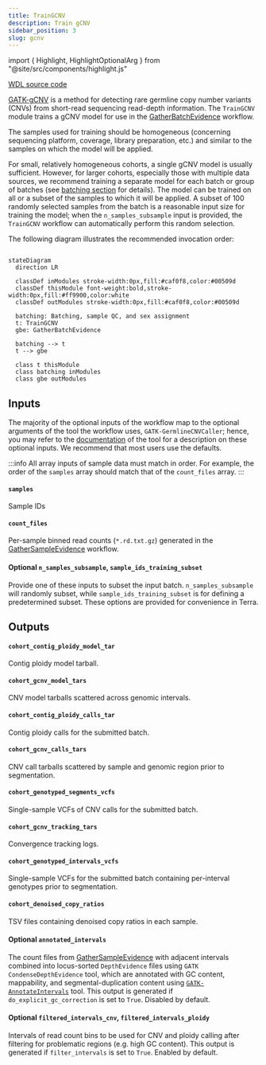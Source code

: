 ```yaml
---
title: TrainGCNV
description: Train gCNV
sidebar_position: 3
slug: gcnv
---
```


import { Highlight, HighlightOptionalArg } from "@site/src/components/highlight.js"

[WDL source code](https://github.com/broadinstitute/gatk-sv/blob/main/wdl/TrainGCNV.wdl)

[GATK-gCNV](https://www.nature.com/articles/s41588-023-01449-0)
is a method for detecting rare germline copy number variants (CNVs)
from short-read sequencing read-depth information.
The `TrainGCNV` module trains a gCNV model for use in the [GatherBatchEvidence](./gbe) workflow. 

The samples used for training should be homogeneous (concerning sequencing platform, 
coverage, library preparation, etc.) and similar to the samples on which the model will be applied.

For small, relatively homogeneous cohorts, a single gCNV model is usually sufficient. 
However, for larger cohorts, especially those with multiple data sources, 
we recommend training a separate model for each batch or group of batches (see 
[batching section](/docs/execution/joint/#batching) for details).
The model can be trained on all or a subset of the samples to which it will be applied. 
A subset of 100 randomly selected samples from the batch is a reasonable
input size for training the model; when the `n_samples_subsample` input is provided, 
the `TrainGCNV` workflow can automatically perform this random selection.

The following diagram illustrates the recommended invocation order:

```mermaid

stateDiagram
  direction LR
  
  classDef inModules stroke-width:0px,fill:#caf0f8,color:#00509d
  classDef thisModule font-weight:bold,stroke-width:0px,fill:#ff9900,color:white
  classDef outModules stroke-width:0px,fill:#caf0f8,color:#00509d

  batching: Batching, sample QC, and sex assignment
  t: TrainGCNV
  gbe: GatherBatchEvidence
  
  batching --> t
  t --> gbe 
  
  class t thisModule
  class batching inModules
  class gbe outModules
```

## Inputs

The majority of the optional inputs of the workflow map to the optional arguments of the 
tool the workflow uses, `GATK-GermlineCNVCaller`; hence, you may refer to the 
[documentation](https://gatk.broadinstitute.org/hc/en-us/articles/360040097712-GermlineCNVCaller) 
of the tool for a description on these optional inputs.  We recommend that most users use the defaults.

:::info
All array inputs of sample data must match in order. For example, the order of the `samples` array should match that 
of the `count_files` array.
:::

#### `samples`
Sample IDs

#### `count_files`
Per-sample binned read counts (`*.rd.txt.gz`) generated in the [GatherSampleEvidence](./gse#outputs) workflow.

#### <HighlightOptionalArg>Optional</HighlightOptionalArg> `n_samples_subsample`, `sample_ids_training_subset`
Provide one of these inputs to subset the input batch. `n_samples_subsample` will randomly subset, while 
`sample_ids_training_subset` is for defining a predetermined subset. These options are provided for convenience in Terra.

## Outputs

#### `cohort_contig_ploidy_model_tar`
Contig ploidy model tarball.

#### `cohort_gcnv_model_tars`
CNV model tarballs scattered across genomic intervals.

#### `cohort_contig_ploidy_calls_tar`
Contig ploidy calls for the submitted batch.

#### `cohort_gcnv_calls_tars`
CNV call tarballs scattered by sample and genomic region prior to segmentation.

#### `cohort_genotyped_segments_vcfs`
Single-sample VCFs of CNV calls for the submitted batch.

#### `cohort_gcnv_tracking_tars`
Convergence tracking logs.

#### `cohort_genotyped_intervals_vcfs`
Single-sample VCFs for the submitted batch containing per-interval genotypes prior to segmentation.

#### `cohort_denoised_copy_ratios`
TSV files containing denoised copy ratios in each sample.

#### <HighlightOptionalArg>Optional</HighlightOptionalArg> `annotated_intervals` 
The count files from [GatherSampleEvidence](./gse) with adjacent intervals combined into 
locus-sorted `DepthEvidence` files using `GATK CondenseDepthEvidence` tool, which are
annotated with GC content, mappability, and segmental-duplication content using 
[`GATK-AnnotateIntervals`](https://gatk.broadinstitute.org/hc/en-us/articles/360041416652-AnnotateIntervals)
tool. This output is generated if `do_explicit_gc_correction` is set to `True`. Disabled by default.

#### <HighlightOptionalArg>Optional</HighlightOptionalArg> `filtered_intervals_cnv`, `filtered_intervals_ploidy`
Intervals of read count bins to be used for CNV and ploidy calling after filtering for problematic regions (e.g. 
high GC content). This output is generated if `filter_intervals` is set to `True`. Enabled by default.
